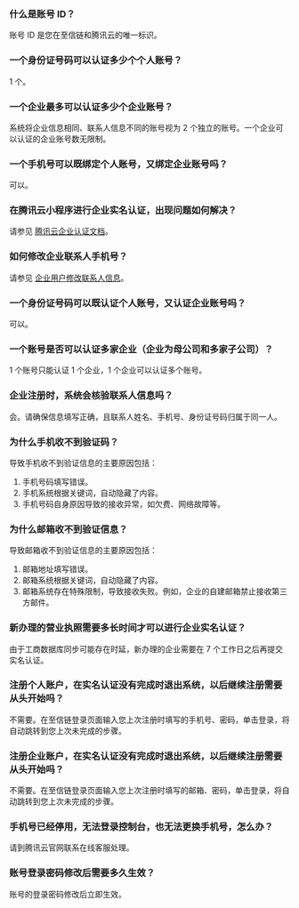  
### 什么是账号 ID？
账号 ID 是您在至信链和腾讯云的唯一标识。

 
### 一个身份证号码可以认证多少个个人账号？
1 个。

 
### 一个企业最多可以认证多少个企业账号？
系统将企业信息相同、联系人信息不同的账号视为 2 个独立的账号。一个企业可以认证的企业账号数无限制。

 
### 一个手机号可以既绑定个人账号，又绑定企业账号吗？
可以。

 
### 在腾讯云小程序进行企业实名认证，出现问题如何解决？
请参见 [腾讯云企业认证文档](https://cloud.tencent.com/document/product/378/12037)。

 
### 如何修改企业联系人手机号？
请参见 [企业用户修改联系人信息](https://cloud.tencent.com/document/product/1543/73047)。
 
### 一个身份证号码可以既认证个人账号，又认证企业账号吗？
可以。
 
### 一个账号是否可以认证多家企业（企业为母公司和多家子公司）？
1 个账号只能认证 1 个企业，1 个企业可以认证多个账号。

### 企业注册时，系统会核验联系人信息吗？
会。请确保信息填写正确，且联系人姓名、手机号、身份证号码归属于同一人。
 
### 为什么手机收不到验证码？
导致手机收不到验证信息的主要原因包括：
1. 手机号码填写错误。
2. 手机系统根据关键词，自动隐藏了内容。
3. 手机号码自身原因导致的接收异常，如欠费、网络故障等。
 
### 为什么邮箱收不到验证信息？
导致邮箱收不到验证信息的主要原因包括：
1. 邮箱地址填写错误。
2. 邮箱系统根据关键词，自动隐藏了内容。
3. 邮箱系统存在特殊限制，导致接收失败。例如，企业的自建邮箱禁止接收第三方邮件。
 
### 新办理的营业执照需要多长时间才可以进行企业实名认证？
由于工商数据库同步可能存在时延，新办理的企业需要在 7 个工作日之后再提交实名认证。
 
### 注册个人账户，在实名认证没有完成时退出系统，以后继续注册需要从头开始吗？
不需要。在至信链登录页面输入您上次注册时填写的手机号、密码，单击登录，将自动跳转到您上次未完成的步骤。
 
### 注册企业账户，在实名认证没有完成时退出系统，以后继续注册需要从头开始吗？
不需要。在至信链登录页面输入您上次注册时填写的邮箱、密码，单击登录，将自动跳转到您上次未完成的步骤。
 
### 手机号已经停用，无法登录控制台，也无法更换手机号，怎么办？
请到腾讯云官网联系在线客服处理。
 
### 账号登录密码修改后需要多久生效？
账号的登录密码修改后立即生效。
